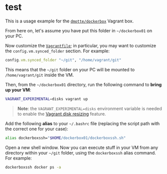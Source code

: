 # test

This is a usage example for the [`dmotte/dockerbox`](https://app.vagrantup.com/dmotte/boxes/dockerbox) Vagrant box.

From here on, let's assume you have put this folder in `~/dockerbox01` on your PC.

Now customize the [`Vagrantfile`](Vagrantfile); in particular, you may want to customize the `config.vm.synced_folder` section. For example:

```ruby
config.vm.synced_folder "~/git", "/home/vagrant/git"
```

This means that the `~/git` folder on your PC will be mounted to `/home/vagrant/git` inside the VM.

Then, from the `~/dockerbox01` directory, run the following command to **bring up your VM**:

```bash
VAGRANT_EXPERIMENTAL=disks vagrant up
```

> **Note**: the `VAGRANT_EXPERIMENTAL=disks` environment variable is needed to enable the [Vagrant disk resizing](https://developer.hashicorp.com/vagrant/docs/disks/usage#resizing-your-primary-disk) feature.

Add the following **alias** to your `~/.bashrc` file (replacing the script path with the correct one for your case):

```bash
alias dockerboxssh="$HOME/dockerbox01/dockerboxssh.sh"
```

Open a new shell window. Now you can execute stuff in your VM from any directory within your `~/git` folder, using the `dockerboxssh` alias command. For example:

```bash
dockerboxssh docker ps -a
```
